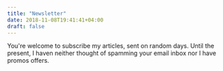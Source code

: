 ```yaml
---
title: "Newsletter"
date: 2018-11-08T19:41:41+04:00
draft: false
---
```


You're welcome to subscribe my articles, sent on random days. Until the present, I haven neither thought of spamming your email inbox nor I have promos offers.
